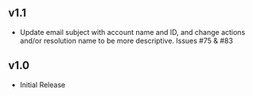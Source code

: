 v1.1
----
- Update email subject with account name and ID, and change actions and/or resolution name to be more descriptive. Issues #75 & #83

v1.0
-----
- Initial Release
